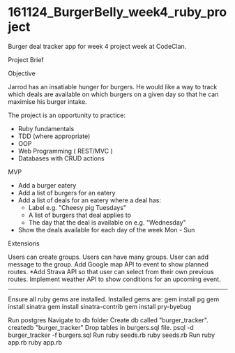 # 161124_BurgerBelly_week4_ruby_project

Burger deal tracker app for week 4 project week at CodeClan.

Project Brief

Objective

Jarrod has an insatiable hunger for burgers. He would like a way to track which deals are available on which burgers on a given day so that he can maximise his burger intake.

The project is an opportunity to practice:
- Ruby fundamentals
- TDD (where appropriate)
- OOP
- Web Programming ( REST/MVC )
- Databases with CRUD actions


MVP

- Add a burger eatery
- Add a list of burgers for an eatery
- Add a list of deals for an eatery where a deal has:
	- Label e.g. "Cheesy pig Tuesdays"
	- A list of burgers that deal applies to
	- The day that the deal is available on e.g. "Wednesday"
- Show the deals available for each day of the week Mon - Sun

Extensions

Users can create groups. Users can have many groups. User can add message to the group. Add Google map API to event to show planned routes. *Add Strava API so that user can select from their own previous routes. Implement weather API to show conditions for an upcoming event.



---------------------------------------------------------
Ensure all ruby gems are installed. Installed gems are:
	gem install pg
	gem install sinatra
	gem install sinatra-contrib
	gem install pry-byebug
	
Run postgres
Navigate to db folder
Create db called "burger_tracker".    createdb "burger_tracker"
Drop tables in burgers.sql file.    psql -d burger_tracker -f burgers.sql
Run ruby seeds.rb    ruby seeds.rb
Run ruby app.rb    ruby app.rb
